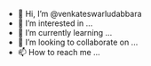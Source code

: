 - 👋 Hi, I’m @venkateswarludabbara
- 👀 I’m interested in ...
- 🌱 I’m currently learning ...
- 💞️ I’m looking to collaborate on ...
- 📫 How to reach me ...

<!---
venkateswarludabbara/venkateswarludabbara is a ✨ special ✨ repository because its `README.md` (this file) appears on your GitHub profile.
You can click the Preview link to take a look at your changes.
--->
